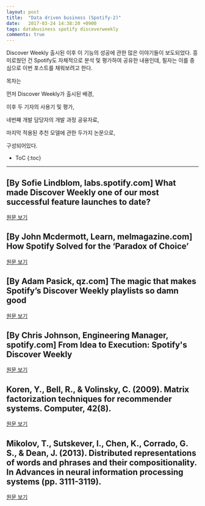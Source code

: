 ```yaml
---
layout: post
title:  "Data driven business (Spotify-2)"
date:   2017-03-24 14:38:20 +0900
tags: databusiness spotify discoverweekly
comments: true
---
```


Discover Weekly 출시된 이후 이 기능의 성공에 관한 많은 이야기들이 보도되었다. 흥미로웠던 건 Spotify도 자체적으로 분석 및 평가하여 공유한 내용인데, 필자는 이를 중심으로 이번 포스트를 채워보려고 한다.

목차는

먼저 Discover Weekly가 출시된 배경,

이후 두 기자의 사용기 및 평가,

네번째 개발 담당자의 개발 과정 공유자료,

마지막 적용된 추천 모델에 관한 두가지 논문으로,

구성되어있다.


* ToC
{:toc}

---

## [By Sofie Lindblom, labs.spotify.com] What made Discover Weekly one of our most successful feature launches to date?

[원문 보기](https://labs.spotify.com/2015/11/18/what-made-discover-weekly-one-of-our-most-successful-feature-launches-to-date/)

## [By John Mcdermott, Learn, melmagazine.com] How Spotify Solved for the ‘Paradox of Choice’

[원문 보기](https://melmagazine.com/how-spotify-solved-for-the-paradox-of-choice-28c4a2f0d09f#.nx4l7mitl)

## [By Adam Pasick, qz.com] The magic that makes Spotify’s Discover Weekly playlists so damn good

[원문 보기](https://qz.com/571007/the-magic-that-makes-spotifys-discover-weekly-playlists-so-damn-good/)

## [By Chris Johnson, Engineering Manager, spotify.com] From Idea to Execution: Spotify's Discover Weekly

[원문 보기](https://www.slideshare.net/MrChrisJohnson/from-idea-to-execution-spotifys-discover-weekly/20-2008_2012_2015Slide_from_Dan)

## Koren, Y., Bell, R., & Volinsky, C. (2009). Matrix factorization techniques for recommender systems. Computer, 42(8).

[원문 보기](https://datajobs.com/data-science-repo/Recommender-Systems-[Netflix].pdf)

## Mikolov, T., Sutskever, I., Chen, K., Corrado, G. S., & Dean, J. (2013). Distributed representations of words and phrases and their compositionality. In Advances in neural information processing systems (pp. 3111-3119).

[원문 보기](http://papers.nips.cc/paper/5021-distributed-representations-of-words-and-phrases-and-their-compositionality.pdf)
